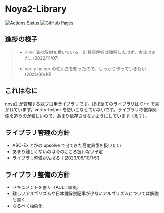 # Noya2-Library

[![Actions Status](https://github.com/noya2ruler/Library/workflows/verify/badge.svg)](https://github.com/noya2ruler/noya2_Library/actions)
[![GitHub Pages](https://img.shields.io/static/v1?label=GitHub+Pages&message=+&color=brightgreen&logo=github)](https://noya2ruler.github.io/noya2_Library/)


## 進捗の様子

> - dinic 法の解説を書いている。計算量解析は理解したはず。実装はまだ。(2022/11/07)
>
> - verify helper の使い方を知ったので、しっかり作っていきたい (2023/06/10)

## これはなに

[noya2](https://twitter.com/noya2ruler) が管理する競プロ用ライブラリです。ほぼ全てのライブラリは C++ で書かれています。verify-helper を使いこなせていないです。ライブラリの依存関係を追うのが難しいので、あまり依存させないようにしています（え？）。

## ライブラリ管理の方針

- ABC-Ex とかの upsolve で出てきた高度典型を扱いたい
- あまり難しくないのは今のところ扱わない予定
- ライブラリ整備がんばる！(2023/06/10/1:51)

## ライブラリ整備の方針

- ドキュメントを書く（ACLに準拠）
- 難しいアルゴリズムや日本語解説記事が少ないアルゴリズムについては解説も書く
- なるべく抽象化
